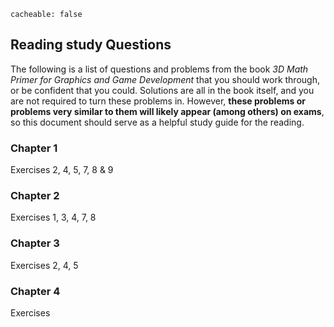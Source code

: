 ```
cacheable: false
```

## Reading study Questions

The following is a list of questions and problems from the book *3D Math Primer for Graphics and Game Development* that you should work through, or be confident that you could. Solutions are all in the book itself, and you are not required to turn these problems in. However, **these problems or problems very similar to them will likely appear (among others) on exams**, so this document should serve as a helpful study guide for the reading.

### Chapter 1

Exercises 2, 4, 5, 7, 8 & 9

### Chapter 2

Exercises 1, 3, 4, 7, 8

### Chapter 3

Exercises 2, 4, 5

### Chapter 4

Exercises 
